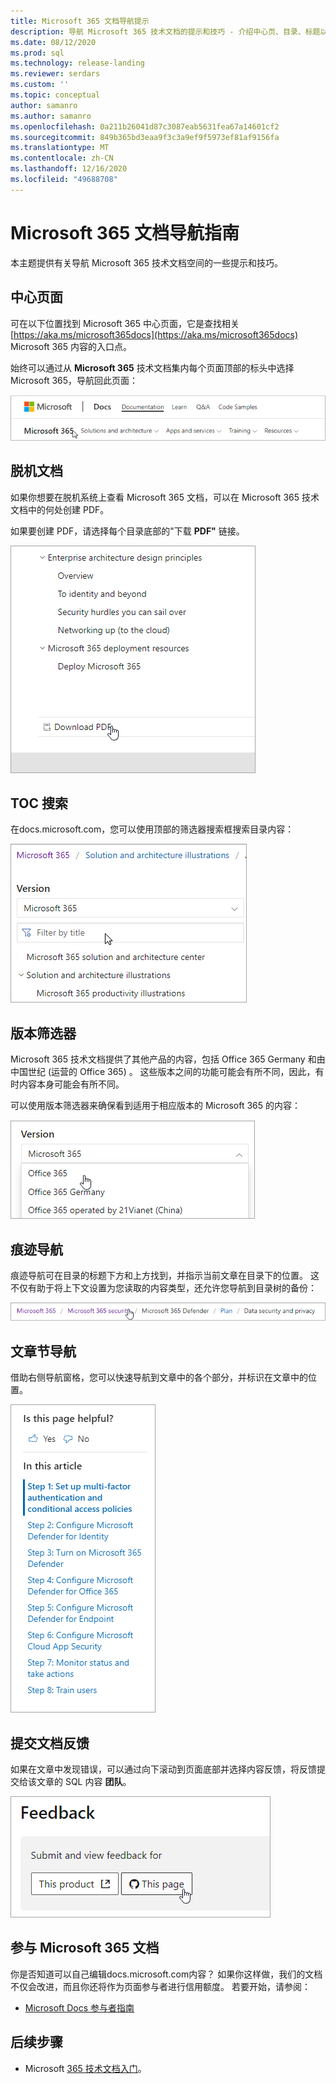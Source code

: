 ```yaml
---
title: Microsoft 365 文档导航提示
description: 导航 Microsoft 365 技术文档的提示和技巧 - 介绍中心页、目录、标题以及如何使用痕迹导航以及如何使用版本筛选器等内容。
ms.date: 08/12/2020
ms.prod: sql
ms.technology: release-landing
ms.reviewer: serdars
ms.custom: ''
ms.topic: conceptual
author: samanro
ms.author: samanro
ms.openlocfilehash: 0a211b26041d87c3087eab5631fea67a14601cf2
ms.sourcegitcommit: 849b365bd3eaa9f3c3a9ef9f5973ef81af9156fa
ms.translationtype: MT
ms.contentlocale: zh-CN
ms.lasthandoff: 12/16/2020
ms.locfileid: "49688708"
---
```

# <a name="microsoft-365-docs-navigation-guide"></a>Microsoft 365 文档导航指南

本主题提供有关导航 Microsoft 365 技术文档空间的一些提示和技巧。  

## <a name="hub-page"></a>中心页面

可在以下位置找到 Microsoft 365 中心页面，它是查找相关 [https://aka.ms/microsoft365docs](https://aka.ms/microsoft365docs) Microsoft 365 内容的入口点。

始终可以通过从 **Microsoft 365** 技术文档集内每个页面顶部的标头中选择 Microsoft 365，导航回此页面：

![Microsoft 365 in header](media/m365-header-cursor.png)

## <a name="offline-documentation"></a>脱机文档

如果你想要在脱机系统上查看 Microsoft 365 文档，可以在 Microsoft 365 技术文档中的何处创建 PDF。

如果要创建 PDF，请选择每个目录底部的"下载 **PDF"** 链接。

![下载 PDF](media/m365-download-pdf-cursor.png)

## <a name="toc-search"></a>TOC 搜索 
在docs.microsoft.com，您可以使用顶部的筛选器搜索框搜索目录内容：

![使用筛选器框](media/m365-filter-by-title.png)

## <a name="version-filter"></a>版本筛选器
Microsoft 365 技术文档提供了其他产品的内容，包括 Office 365 Germany 和由中国世纪 (运营的 Office 365) 。 这些版本之间的功能可能会有所不同，因此，有时内容本身可能会有所不同。

可以使用版本筛选器来确保看到适用于相应版本的 Microsoft 365 的内容：

![Microsoft 365 版本筛选器](media/m365-version-filter.png)

## <a name="breadcrumbs"></a>痕迹导航

痕迹导航可在目录的标题下方和上方找到，并指示当前文章在目录下的位置。  这不仅有助于将上下文设置为您读取的内容类型，还允许您导航到目录树的备份：

![Microsoft 365 痕迹导航](media/m365-breadcrumb.png)

## <a name="article-section-navigation"></a>文章节导航

借助右侧导航窗格，您可以快速导航到文章中的各个部分，并标识在文章中的位置。  

![右侧导航](media/m365-article-sections.png)

## <a name="submit-docs-feedback"></a>提交文档反馈

如果在文章中发现错误，可以通过向下滚动到页面底部并选择内容反馈，将反馈提交给该文章的 SQL 内容 **团队**。

![Git 问题内容反馈](media/m365-article-feedback.png)

## <a name="contribute-to-microsoft-365-documentation"></a>参与 Microsoft 365 文档

你是否知道可以自己编辑docs.microsoft.com内容？ 如果你这样做，我们的文档不仅会改进，而且你还将作为页面参与者进行信用额度。 若要开始，请参阅：

- [Microsoft Docs 参与者指南](https://docs.microsoft.com/contribute/)

## <a name="next-steps"></a>后续步骤

- Microsoft [365 技术文档入门](index.yml)。
